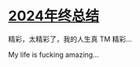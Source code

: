# [2024年终总结](https://github.com/mengqiuleo/mengqiuleo.github.io/issues/9)

精彩，太精彩了，我的人生真 TM 精彩...

My life is fucking amazing...